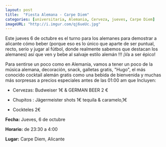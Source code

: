 ```yaml
---
layout: post
title:  "Fiesta Alemana - Carpe Diem"
categories: [universitaria, Alemania, Cerveza, jueves, Carpe Diem]
imageURL: "http://i.imgur.com/qj6ueUc.jpg"
---
```


Este jueves 6 de octubre es el turno para los alemanes para demostrar a alicante cómo beber (porque eso es lo único que aparte de ser puntual, recto, serio y  jugar al fútbol, donde realmente sabemos que destacan los alemanes) así que ven y bebe al salvaje estilo alemán !!!
¡Va a ser épico!

Para sentirse un poco como en Alemania, vamos a tener un poco de la música alemana, decoración, snack, galletas gratis, "Hugo", el más conocido cocktail alemán gratis como una bebida de bienvenida y muchas más sorpresas a precios especiales antes de las 01:00 am que Incluyen:

* Cervezas: Budweiser 1€ & GERMAN BEER 2 €

* Chupitos : Jägermeister shots 1€ tequila & caramelo,1€

* Cockteles 2€


**Fecha:** Jueves, 6 de octubre

**Horario:** de 23:30 a 4:00

**Lugar:** Carpe Diem, Alicante
